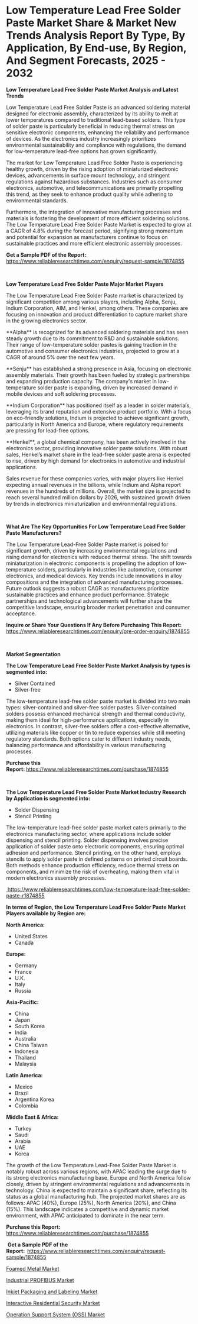 <p><h1>Low Temperature Lead Free Solder Paste Market Share & Market New Trends Analysis Report By Type, By Application, By End-use, By Region, And Segment Forecasts, 2025 - 2032</h1></p><p><strong>Low Temperature Lead Free Solder Paste Market Analysis and Latest Trends</strong></p>
<p><p>Low Temperature Lead Free Solder Paste is an advanced soldering material designed for electronic assembly, characterized by its ability to melt at lower temperatures compared to traditional lead-based solders. This type of solder paste is particularly beneficial in reducing thermal stress on sensitive electronic components, enhancing the reliability and performance of devices. As the electronics industry increasingly prioritizes environmental sustainability and compliance with regulations, the demand for low-temperature lead-free options has grown significantly.</p><p>The market for Low Temperature Lead Free Solder Paste is experiencing healthy growth, driven by the rising adoption of miniaturized electronic devices, advancements in surface mount technology, and stringent regulations against hazardous substances. Industries such as consumer electronics, automotive, and telecommunications are primarily propelling this trend, as they seek to enhance product quality while adhering to environmental standards.</p><p>Furthermore, the integration of innovative manufacturing processes and materials is fostering the development of more efficient soldering solutions. The Low Temperature Lead Free Solder Paste Market is expected to grow at a CAGR of 4.8% during the forecast period, signifying strong momentum and potential for expansion as manufacturers continue to focus on sustainable practices and more efficient electronic assembly processes.</p></p>
<p><strong>Get a Sample PDF of the Report:&nbsp;</strong> <a href="https://www.reliableresearchtimes.com/enquiry/request-sample/1874855?utm_campaign=2175&utm_medium=2&utm_source=Github&utm_content=ia&utm_term=31012025&utm_id=low-temperature-lead-free-solder-paste">https://www.reliableresearchtimes.com/enquiry/request-sample/1874855</a></p>
<p>&nbsp;</p>
<p><strong>Low Temperature Lead Free Solder Paste Major Market Players</strong></p>
<p><p>The Low Temperature Lead Free Solder Paste market is characterized by significant competition among various players, including Alpha, Senju, Indium Corporation, AIM, and Henkel, among others. These companies are focusing on innovation and product differentiation to capture market share in the growing electronics sector.</p><p>**Alpha** is recognized for its advanced soldering materials and has seen steady growth due to its commitment to R&D and sustainable solutions. Their range of low-temperature solder pastes is gaining traction in the automotive and consumer electronics industries, projected to grow at a CAGR of around 5% over the next few years.</p><p>**Senju** has established a strong presence in Asia, focusing on electronic assembly materials. Their growth has been fueled by strategic partnerships and expanding production capacity. The company's market in low-temperature solder paste is expanding, driven by increased demand in mobile devices and soft soldering processes.</p><p>**Indium Corporation** has positioned itself as a leader in solder materials, leveraging its brand reputation and extensive product portfolio. With a focus on eco-friendly solutions, Indium is projected to achieve significant growth, particularly in North America and Europe, where regulatory requirements are pressing for lead-free options.</p><p>**Henkel**, a global chemical company, has been actively involved in the electronics sector, providing innovative solder paste solutions. With robust sales, Henkel’s market share in the lead-free solder paste arena is expected to rise, driven by high demand for electronics in automotive and industrial applications.</p><p>Sales revenue for these companies varies, with major players like Henkel expecting annual revenues in the billions, while Indium and Alpha report revenues in the hundreds of millions. Overall, the market size is projected to reach several hundred million dollars by 2026, with sustained growth driven by trends in electronics miniaturization and environmental regulations.</p></p>
<p>&nbsp;</p>
<p><strong>What Are The Key Opportunities For Low Temperature Lead Free Solder Paste Manufacturers?</strong></p>
<p><p>The Low Temperature Lead-Free Solder Paste market is poised for significant growth, driven by increasing environmental regulations and rising demand for electronics with reduced thermal stress. The shift towards miniaturization in electronic components is propelling the adoption of low-temperature solders, particularly in industries like automotive, consumer electronics, and medical devices. Key trends include innovations in alloy compositions and the integration of advanced manufacturing processes. Future outlook suggests a robust CAGR as manufacturers prioritize sustainable practices and enhance product performance. Strategic partnerships and technological advancements will further shape the competitive landscape, ensuring broader market penetration and consumer acceptance.</p></p>
<p><strong>Inquire or Share Your Questions If Any Before Purchasing This Report:</strong> <a href="https://www.reliableresearchtimes.com/enquiry/pre-order-enquiry/1874855?utm_campaign=2175&utm_medium=2&utm_source=Github&utm_content=ia&utm_term=31012025&utm_id=low-temperature-lead-free-solder-paste">https://www.reliableresearchtimes.com/enquiry/pre-order-enquiry/1874855</a></p>
<p>&nbsp;</p>
<p><strong>Market Segmentation</strong></p>
<p><strong>The Low Temperature Lead Free Solder Paste Market Analysis by types is segmented into:</strong></p>
<p><ul><li>Silver Contained</li><li>Silver-free</li></ul></p>
<p><p>The low-temperature lead-free solder paste market is divided into two main types: silver-contained and silver-free solder pastes. Silver-contained solders possess enhanced mechanical strength and thermal conductivity, making them ideal for high-performance applications, especially in electronics. In contrast, silver-free solders offer a cost-effective alternative, utilizing materials like copper or tin to reduce expenses while still meeting regulatory standards. Both options cater to different industry needs, balancing performance and affordability in various manufacturing processes.</p></p>
<p><strong>Purchase this Report:&nbsp;</strong><a href="https://www.reliableresearchtimes.com/purchase/1874855?utm_campaign=2175&utm_medium=2&utm_source=Github&utm_content=ia&utm_term=31012025&utm_id=low-temperature-lead-free-solder-paste">https://www.reliableresearchtimes.com/purchase/1874855</a></p>
<p>&nbsp;</p>
<p><strong>The Low Temperature Lead Free Solder Paste Market Industry Research by Application is segmented into:</strong></p>
<p><ul><li>Solder Dispensing</li><li>Stencil Printing</li></ul></p>
<p><p>The low-temperature lead-free solder paste market caters primarily to the electronics manufacturing sector, where applications include solder dispensing and stencil printing. Solder dispensing involves precise application of solder paste onto electronic components, ensuring optimal adhesion and performance. Stencil printing, on the other hand, employs stencils to apply solder paste in defined patterns on printed circuit boards. Both methods enhance production efficiency, reduce thermal stress on components, and minimize the risk of overheating, making them vital in modern electronics assembly processes.</p></p>
<p><a href="https://www.reliableresearchtimes.com/low-temperature-lead-free-solder-paste-r1874855?utm_campaign=2175&utm_medium=2&utm_source=Github&utm_content=ia&utm_term=31012025&utm_id=low-temperature-lead-free-solder-paste">&nbsp;https://www.reliableresearchtimes.com/low-temperature-lead-free-solder-paste-r1874855</a></p>
<p><strong>In terms of Region, the Low Temperature Lead Free Solder Paste Market Players available by Region are:</strong></p>
<p>
    <p> <strong> North America: </strong>
        <ul>
            <li>United States</li>
            <li>Canada</li>
        </ul>
        </p> 
    <p> <strong> Europe: </strong>
        <ul>
            <li>Germany</li>
            <li>France</li>
            <li>U.K.</li>
            <li>Italy</li>
            <li>Russia</li>
        </ul>
        </p> 
    <p> <strong> Asia-Pacific: </strong>
        <ul>
            <li>China</li>
            <li>Japan</li>
            <li>South Korea</li>
            <li>India</li>
            <li>Australia</li>
            <li>China Taiwan</li>
            <li>Indonesia</li>
            <li>Thailand</li>
            <li>Malaysia</li>
        </ul>
        </p> 
    <p> <strong> Latin America: </strong>
        <ul>
            <li>Mexico</li>
            <li>Brazil</li>
            <li>Argentina Korea</li>
            <li>Colombia</li>
        </ul>
        </p> 
    <p> <strong> Middle East & Africa: </strong>
        <ul>
            <li>Turkey</li>
            <li>Saudi</li>
            <li>Arabia</li>
            <li>UAE</li>
            <li>Korea</li>
        </ul>
    </p>
    </p>
<p><p>The growth of the Low Temperature Lead-Free Solder Paste Market is notably robust across various regions, with APAC leading the surge due to its strong electronics manufacturing base. Europe and North America follow closely, driven by stringent environmental regulations and advancements in technology. China is expected to maintain a significant share, reflecting its status as a global manufacturing hub. The projected market shares are as follows: APAC (40%), Europe (25%), North America (20%), and China (15%). This landscape indicates a competitive and dynamic market environment, with APAC anticipated to dominate in the near term.</p></p>
<p><strong>Purchase this Report: </strong><a href="https://www.reliableresearchtimes.com/purchase/1874855?utm_campaign=2175&utm_medium=2&utm_source=Github&utm_content=ia&utm_term=31012025&utm_id=low-temperature-lead-free-solder-paste">https://www.reliableresearchtimes.com/purchase/1874855</a></p>
<p>&nbsp;<strong>Get a Sample PDF of the Report:&nbsp;&nbsp;</strong><a href="https://www.reliableresearchtimes.com/enquiry/request-sample/1874855?utm_campaign=2175&utm_medium=2&utm_source=Github&utm_content=ia&utm_term=31012025&utm_id=low-temperature-lead-free-solder-paste">https://www.reliableresearchtimes.com/enquiry/request-sample/1874855</a></p>
<p><strong></strong></p>
<p><p><a href="https://github.com/jerhoskinson197676/Market-Research-Report-List-1/blob/main/foamed-metal-market.md?utm_campaign=2175&utm_medium=2&utm_source=Github&utm_content=ia&utm_term=31012025&utm_id=low-temperature-lead-free-solder-paste">Foamed Metal Market</a></p><p><a href="https://www.linkedin.com/pulse/qualitative-study-industrial-profibus-market-size-scaling-kfzee?utm_campaign=2175&utm_medium=2&utm_source=Github&utm_content=ia&utm_term=31012025&utm_id=low-temperature-lead-free-solder-paste">Industrial PROFIBUS Market</a></p><p><a href="https://www.linkedin.com/pulse/strategic-insights-global-inkjet-packaging-labeling-market-trends-nomtc?utm_campaign=2175&utm_medium=2&utm_source=Github&utm_content=ia&utm_term=31012025&utm_id=low-temperature-lead-free-solder-paste">Inkjet Packaging and Labeling Market</a></p><p><a href="https://www.linkedin.com/pulse/analysis-current-state-future-growth-potential-interactive-htqkf?utm_campaign=2175&utm_medium=2&utm_source=Github&utm_content=ia&utm_term=31012025&utm_id=low-temperature-lead-free-solder-paste">Interactive Residential Security Market</a></p><p><a href="https://www.linkedin.com/pulse/future-trends-competition-operation-support-system-oss-market-projected-5nvuc?utm_campaign=2175&utm_medium=2&utm_source=Github&utm_content=ia&utm_term=31012025&utm_id=low-temperature-lead-free-solder-paste">Operation Support System (OSS) Market</a></p></p>